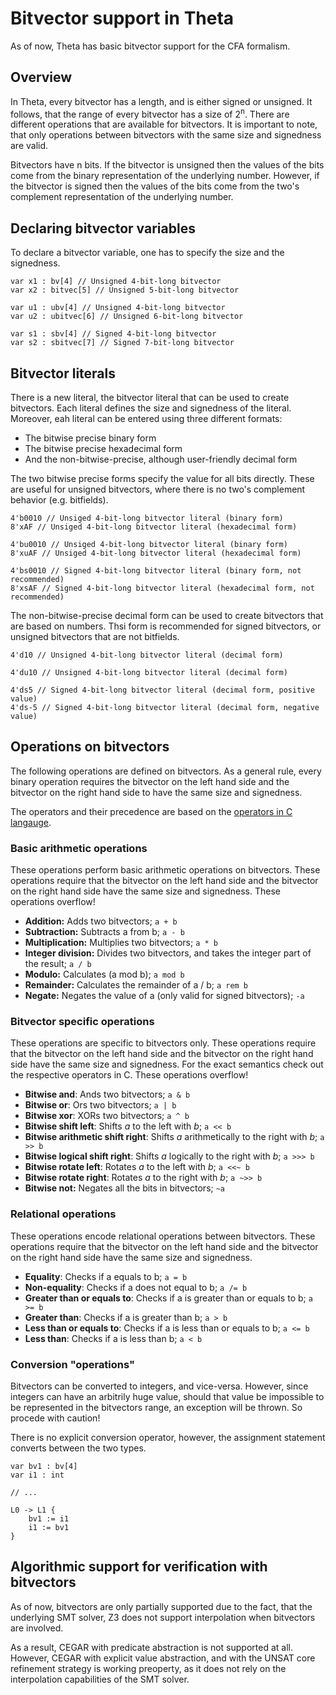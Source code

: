 # Bitvector support in Theta

As of now, Theta has basic bitvector support for the CFA formalism.

## Overview

In Theta, every bitvector has a length, and is either signed or unsigned. It follows, that the range of every bitvector has a size of 2<sup>n</sup>. There are different operations that are available for bitvectors. It is important to note, that only operations between bitvectors with the same size and signedness are valid.

Bitvectors have n bits. If the bitvector is unsigned then the values of the bits come from the binary representation of the underlying number. However, if the bitvector is signed then the values of the bits come from the two's complement representation of the underlying number.

## Declaring bitvector variables

To declare a bitvector variable, one has to specify the size and the signedness.

```
var x1 : bv[4] // Unsigned 4-bit-long bitvector
var x2 : bitvec[5] // Unsigned 5-bit-long bitvector

var u1 : ubv[4] // Unsigned 4-bit-long bitvector
var u2 : ubitvec[6] // Unsigned 6-bit-long bitvector

var s1 : sbv[4] // Signed 4-bit-long bitvector
var s2 : sbitvec[7] // Signed 7-bit-long bitvector

```

## Bitvector literals

There is a new literal, the bitvector literal that can be used to create bitvectors. Each literal defines the size and signedness of the literal. Moreover, eah literal can be entered using three different formats:

- The bitwise precise binary form
- The bitwise precise hexadecimal form
- And the non-bitwise-precise, although user-friendly decimal form

The two bitwise precise forms specify the value for all bits directly. These are useful for unsigned bitvectors, where there is no two's complement behavior (e.g. bitfields).

```
4'b0010 // Unsiged 4-bit-long bitvector literal (binary form)
8'xAF // Unsiged 4-bit-long bitvector literal (hexadecimal form)

4'bu0010 // Unsiged 4-bit-long bitvector literal (binary form)
8'xuAF // Unsiged 4-bit-long bitvector literal (hexadecimal form)

4'bs0010 // Signed 4-bit-long bitvector literal (binary form, not recommended)
8'xsAF // Signed 4-bit-long bitvector literal (hexadecimal form, not recommended)
```

The non-bitwise-precise decimal form can be used to create bitvectors that are based on numbers. Thsi form is recommended for signed bitvectors, or unsigned bitvectors that are not bitfields.

```
4'd10 // Unsigned 4-bit-long bitvector literal (decimal form)

4'du10 // Unsigned 4-bit-long bitvector literal (decimal form)

4'ds5 // Signed 4-bit-long bitvector literal (decimal form, positive value)
4'ds-5 // Signed 4-bit-long bitvector literal (decimal form, negative value)
```

## Operations on bitvectors

The following operations are defined on bitvectors. As a general rule, every binary operation requires the bitvector on the left hand side and the bitvector on the right hand side to have the same size and signedness.

The operators and their precedence are based on the [operators in C langauge](https://en.cppreference.com/w/c/language/operator_precedence).

### Basic arithmetic operations

These operations perform basic arithmetic operations on bitvectors. These operations require that the bitvector on the left hand side and the bitvector on the right hand side have the same size and signedness. These operations overflow!

- **Addition:** Adds two bitvectors; `a + b`
- **Subtraction:** Subtracts a from b; `a - b`
- **Multiplication:** Multiplies two bitvectors; `a * b`
- **Integer division:** Divides two bitvectors, and takes the integer part of the result; `a / b`
- **Modulo:** Calculates (a mod b); `a mod b`
- **Remainder:** Calculates the remainder of a / b; `a rem b`
- **Negate:** Negates the value of a (only valid for signed bitvectors); `-a`

### Bitvector specific operations

These operations are specific to bitvectors only. These operations require that the bitvector on the left hand side and the bitvector on the right hand side have the same size and signedness. For the exact semantics check out the respective operators in C. These operations overflow!

- **Bitwise and**: Ands two bitvectors; `a & b`
- **Bitwise or**: Ors two bitvectors; `a | b`
- **Bitwise xor**: XORs two bitvectors; `a ^ b`
- **Bitwise shift left**: Shifts *a* to the left with *b*; `a << b`
- **Bitwise arithmetic shift right**: Shifts *a* arithmetically to the right with *b*; `a >> b`
- **Bitwise logical shift right**: Shifts *a* logically to the right with *b*; `a >>> b`
- **Bitwise rotate left**: Rotates *a* to the left with *b*; `a <<~ b`
- **Bitwise rotate right**: Rotates *a* to the right with *b*; `a ~>> b`
- **Bitwise not:** Negates all the bits in bitvectors; `~a`

### Relational operations

These operations encode relational operations between bitvectors. These operations require that the bitvector on the left hand side and the bitvector on the right hand side have the same size and signedness.

- **Equality**: Checks if a equals to b; `a = b`
- **Non-equality**: Checks if a does not equal to b; `a /= b`
- **Greater than or equals to**: Checks if a is greater than or equals to b; `a >= b`
- **Greater than**: Checks if a is greater than b; `a > b`
- **Less than or equals to**: Checks if a is less than or equals to b; `a <= b`
- **Less than**: Checks if a is less than b; `a < b`

### Conversion "operations"

Bitvectors can be converted to integers, and vice-versa. However, since integers can have an arbitrily huge value, should that value be impossible to be represented in the bitvectors range, an exception will be thrown. So procede with caution!

There is no explicit conversion operator, however, the assignment statement converts between the two types.

```
var bv1 : bv[4]
var i1 : int

// ...

L0 -> L1 {
    bv1 := i1
    i1 := bv1
}
```

## Algorithmic support for verification with bitvectors

As of now, bitvectors are only partially supported due to the fact, that the underlying SMT solver, Z3 does not support interpolation when bitvectors are involved.

As a result, CEGAR with predicate abstraction is not supported at all. However, CEGAR with explicit value abstraction, and with the UNSAT core refinement strategy is working preoperty, as it does not rely on the interpolation capabilities of the SMT solver.
